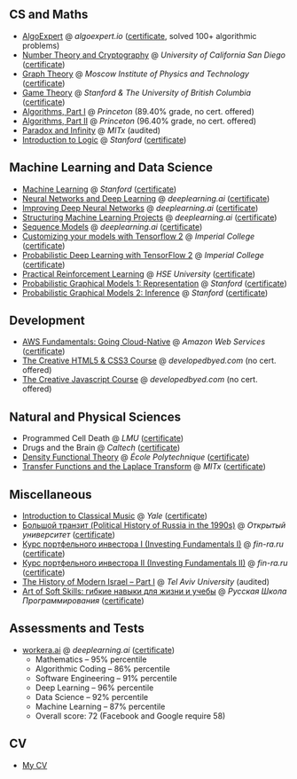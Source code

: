 ## CS and Maths
* [AlgoExpert](http://algoexpert.io) @ *algoexpert.io* ([certificate](https://certificate.algoexpert.io/AE-5b045ca343), solved 100+ algorithmic problems)
* [Number Theory and Cryptography](https://www.coursera.org/learn/number-theory-cryptography) @ *University of California San Diego* ([certificate](https://coursera.org/share/a86042e08154f475b017e052d555456f))
* [Graph Theory](https://www.coursera.org/learn/teoriya-grafov) @ *Moscow Institute of Physics and Technology* ([certificate](https://coursera.org/share/5072653f561b196820329327da1e3ece))
* [Game Theory](https://www.coursera.org/learn/game-theory-1) @ *Stanford & The University of British Columbia* ([certificate](https://coursera.org/share/e7c0c8ce0a4e01f261c35d8a213bcf42))
* [Algorithms, Part I](https://www.coursera.org/learn/algorithms-part1) @ *Princeton* (89.40% grade, no cert. offered)
* [Algorithms, Part II](https://www.coursera.org/learn/algorithms-part2) @ *Princeton* (96.40% grade, no cert. offered)
* [Paradox and Infinity](https://www.edx.org/course/paradox-and-infinity) @ *MITx* (audited)
* [Introduction to Logic](https://www.coursera.org/learn/logic-introduction) @ *Stanford* ([certificate](https://coursera.org/verify/3WZQ6MA7NNNA))

## Machine Learning and Data Science
* [Machine Learning](https://www.coursera.org/learn/machine-learning) @ *Stanford* ([certificate](https://coursera.org/share/f86d3eb0588e2c8d0e748c27b55cbb11))
* [Neural Networks and Deep Learning](https://www.coursera.org/learn/neural-networks-deep-learning) @ *deeplearning.ai* ([certificate](https://coursera.org/share/42f41b12427cb2c18dcb2eb988504c16))
* [Improving Deep Neural Networks](https://www.coursera.org/learn/deep-neural-network) @ *deeplearning.ai* ([certificate](https://coursera.org/share/9ef5b3f5bcc21e6f27a2b66f007077d6))
* [Structuring Machine Learning Projects](https://www.coursera.org/learn/machine-learning-projects) @ *deeplearning.ai* ([certificate](https://coursera.org/share/d9aee15d608158c00ab234e189589df2))
* [Sequence Models](https://www.coursera.org/learn/nlp-sequence-models) @ *deeplearning.ai* ([certificate](https://coursera.org/share/2d37b80f03f13ad73ce8b4a588a7c2c3))
* [Customizing your models with Tensorflow 2](https://www.coursera.org/learn/customising-models-tensorflow2) @ *Imperial College* ([certificate](https://coursera.org/share/b8c8e2f74117f888e15a6f9345caee0f))
* [Probabilistic Deep Learning with TensorFlow 2](https://www.coursera.org/learn/probabilistic-deep-learning-with-tensorflow2/home/info) @ *Imperial College* ([certificate](https://coursera.org/share/e94ca2ac0b64ed8be552421a24250a2e))
* [Practical Reinforcement Learning](https://www.coursera.org/learn/practical-rl/home/welcome) @ *HSE University* ([certificate](https://coursera.org/share/ec9bc53f0cb0054b45da122503903ed8))
* [Probabilistic Graphical Models 1: Representation](https://www.coursera.org/learn/probabilistic-graphical-models) @ *Stanford* ([certificate](https://coursera.org/share/92e125b412f1cd7e6f17f6dabe0efe48))
* [Probabilistic Graphical Models 2: Inference](https://www.coursera.org/learn/probabilistic-graphical-models-2-inference) @ *Stanford* ([certificate](https://coursera.org/share/6fc6af37eb7b4814b92f7a5026780e58))

## Development
* [AWS Fundamentals: Going Cloud-Native](https://www.coursera.org/learn/aws-fundamentals-going-cloud-native) @ *Amazon Web Services* ([certificate](https://coursera.org/share/a31104fa55512a2521e808f7ae044db0))
* [The Creative HTML5 & CSS3 Course](https://developedbyed.com/p/the-creative-html5-css3-course) @ *developedbyed.com* (no cert. offered)
* [The Creative Javascript Course](https://developedbyed.com/p/the-creative-javascript-course) @ *developedbyed.com* (no cert. offered)

## Natural and Physical Sciences
* Programmed Cell Death @ *LMU* ([certificate](certificates/Coursera_PCD_certificate_2013.pdf))
* Drugs and the Brain @ *Caltech* ([certificate](certificates/Coursera_Drugs_and_Brain_certificate_2014.pdf))
* [Density Functional Theory](https://www.coursera.org/learn/density-functional-theory) @ *École Polytechnique* ([certificate](https://coursera.org/verify/3LCBAXEQXMGJ))
* [Transfer Functions and the Laplace Transform](https://www.edx.org/course/transfer-functions-and-the-laplace-transform) @ *MITx* ([certificate](https://courses.edx.org/certificates/4cd62320622c4eafa2fe2628ee062146?_gl=1*1x8bpm9*_ga*MTA3MDQ4NDQ4MS4xNjgxNzI4OTM1*_ga_D3KS4KMDT0*MTY4Mzk4MTQ4NC45NC4xLjE2ODM5ODY3MjcuMC4wLjA.))

## Miscellaneous
* [Introduction to Classical Music](https://www.coursera.org/learn/introclassicalmusic) @ *Yale* ([certificate](https://coursera.org/share/3a5cc394ca7b6170cd06d808e0860539))
* [Большой транзит (Political History of Russia in the 1990s)](https://openuni.io/course/2/) @ *Открытый университет* ([certificate](certificates/OpenUniCertificate.pdf))
* [Курс портфельного инвестора I (Investing Fundamentals I)](https://fin-ra.ru) @ *fin-ra.ru* ([certificate](certificates/investing-1-step.pdf))
* [Курс портфельного инвестора II (Investing Fundamentals II)](https://fin-ra.ru) @ *fin-ra.ru* ([certificate](certificates/investing-2-step.pdf))
* [The History of Modern Israel – Part I](https://www.coursera.org/learn/history-israel) @ *Tel Aviv University* (audited)
* [Art of Soft Skills: гибкие навыки для жизни и учебы](https://stepik.org/course/95702/) @ *Русская Школа Программирования* ([certificate](https://stepik.org/cert/1022075))

## Assessments and Tests

* [workera.ai](workera.ai) @ *deeplearning.ai* ([certificate](https://app.workera.ai/public/candidate/certificate?code=K8C52BJ7))
  * Mathematics – 95% percentile
  * Algorithmic Coding – 86% percentile
  * Software Engineering – 91% percentile
  * Deep Learning – 96% percentile
  * Data Science – 92% percentile
  * Machine Learning – 87% percentile
  * Overall score: 72 (Facebook and Google require 58)
  
## CV

* [My CV](CV.pdf)

